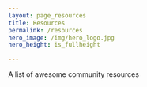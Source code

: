 ```yaml
---
layout: page_resources
title: Resources
permalink: /resources
hero_image: /img/hero_logo.jpg
hero_height: is_fullheight

---
```


A list of awesome community resources



